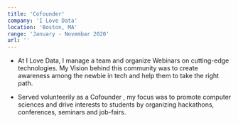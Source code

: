 ```yaml
---
title: 'Cofounder'
company: 'I Love Data'
location: 'Boston, MA'
range: 'January - Novembar 2020'
url: ''
---
```


- At I Love Data, I manage a team and organize Webinars on cutting-edge technologies. My Vision behind this community was to create awareness among the newbie in tech and help them to take the right path.

- Served volunteerily as a Cofounder , my focus was to promote computer sciences and drive interests to students by organizing hackathons, conferences, seminars and job-fairs. 
